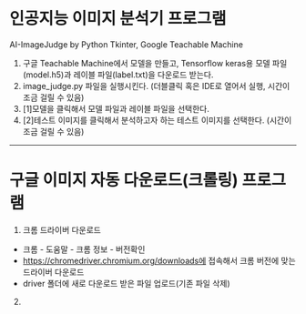 # 인공지능 이미지 분석기 프로그램
AI-ImageJudge by Python Tkinter, Google Teachable Machine

1) 구글 Teachable Machine에서 모델을 만들고, Tensorflow keras용 모델 파일(model.h5)과 레이블 파일(label.txt)을 다운로드 받는다. 
2) image_judge.py 파일을 실행시킨다. (더블클릭 혹은 IDE로 열어서 실행, 시간이 조금 걸릴 수 있음)
3) [1]모델을 클릭해서 모델 파일과 레이블 파일을 선택한다.
4) [2]테스트 이미지를 클릭해서 분석하고자 하는 테스트 이미지를 선택한다. (시간이 조금 걸릴 수 있음)
---

# 구글 이미지 자동 다운로드(크롤링) 프로그램

1) 크롬 드라이버 다운로드
  * 크롬 - 도움말 - 크롬 정보 - 버전확인
  * https://chromedriver.chromium.org/downloads에 접속해서 크롬 버전에 맞는 드라이버 다운로드
  * driver 폴더에 새로 다운로드 받은 파일 업로드(기존 파일 삭제)
2) 
